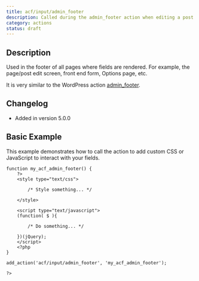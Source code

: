 ```yaml
---
title: acf/input/admin_footer
description: Called during the admin_footer action when editing a post.
category: actions
status: draft
---
```


## Description
Used in the footer of all pages where fields are rendered. For example, the page/post edit screen, front end form, Options page, etc.

It is very similar to the WordPress action [admin_footer](https://codex.wordpress.org/Plugin_API/Action_Reference/admin_footer).

## Changelog
- Added in version 5.0.0

## Basic Example
This example demonstrates how to call the action to add custom CSS or JavaScript to interact with your fields.
```
function my_acf_admin_footer() {
	?>
	<style type="text/css">

		/* Style something... */

	</style>

	<script type="text/javascript">
	(function( $ ){

		/* Do something... */

	})(jQuery);
	</script>
	<?php
}

add_action('acf/input/admin_footer', 'my_acf_admin_footer');

?>
```
